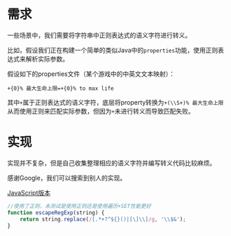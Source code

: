 # 需求
一些场景中，我们需要将字符串中正则表达式的语义字符进行转义。

比如，假设我们正在构建一个简单的类似Java中的`properties`功能，使用正则表达式来解析实际参数。

假设如下的properties文件（某个游戏中的中英文文本映射）：
```
+{0}% 最大生命上限=+{0}% to max life
```
其中`+`属于正则表达式的语义字符，底层将property转换为`+(\\S+)% 最大生命上限`从而使用正则来匹配实际参数，但因为`+`未进行转义而导致匹配失败。

# 实现
实现并不复杂，但是自己收集整理相应的语义字符并编写转义代码比较麻烦。

感谢Google，我们可以搜索到别人的实现。

[JavaScript版本](https://stackoverflow.com/questions/3446170/escape-string-for-use-in-javascript-regex)
```js
//使用了正则，未测试是使用正则还是使用遍历+SET性能更好
function escapeRegExp(string) {
    return string.replace(/[.*+?^${}()|[\]\\]/g, '\\$&');
}
```